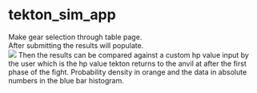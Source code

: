 # tekton_sim_app
Make gear selection through table page.\
After submitting the results will populate.\
![](https://i.imgur.com/dks48g4.gif)
Then the results can be compared against a custom hp value input by the user which is the hp value tekton returns to the anvil at after the first phase of the fight.
Probability density in orange and the data in absolute numbers in the blue bar histogram.

